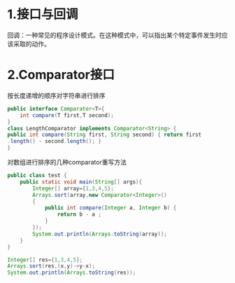 # 1.接口与回调
回调：一种常见的程序设计模式。在这种模式中，可以指出某个特定事件发生时应该采取的动作。


# 2.Comparator接口
按长度递增的顺序对字符串进行排序
```java
public interface Comparator<T>{
    int compare(T first,T second);
}  
class LengthComparator implements Comparator<String> {
public int compare(String first, String second) { return first
.length() - second.length(); }
}
```

对数组进行排序的几种comparator重写方法
```java
public class test {
    public static void main(String[] args){
        Integer[] array={1,3,4,5};
        Arrays.sort(array,new Comparator<Integer>()
        {
            public int compare(Integer a, Integer b) {
                return b - a ;
            }
        });
        System.out.println(Arrays.toString(array));
    }
}
```
```java
Integer[] res={1,3,4,5};
Arrays.sort(res,(x,y)->y-x);
System.out.println(Arrays.toString(res));
```



